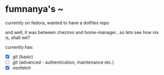 # fumnanya's ~

currently on fedora, wanted to have a dotfiles repo

and well, it was between chezmoi and home-manager...so lets see how nix is, shall we?

currently has:

- [X] git (basic)
- [ ] git (advanced - authentication, maintenance etc.)
- [X] neofetch
